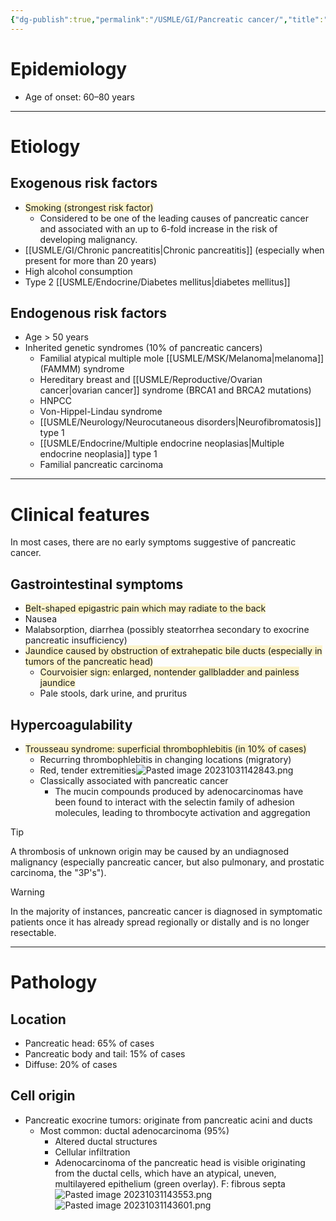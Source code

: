 ```yaml
---
{"dg-publish":true,"permalink":"/USMLE/GI/Pancreatic cancer/","title":"Pancreatic cancer"}
---
```



# Epidemiology
- Age of onset: 60–80 years

---
# Etiology
## Exogenous risk factors
- <span style="background:rgba(240, 200, 0, 0.2)">Smoking (strongest risk factor) </span>
	- Considered to be one of the leading causes of pancreatic cancer and associated with an up to 6-fold increase in the risk of developing malignancy.  
- [[USMLE/GI/Chronic pancreatitis\|Chronic pancreatitis]] (especially when present for more than 20 years)
- High alcohol consumption 
- Type 2 [[USMLE/Endocrine/Diabetes mellitus\|diabetes mellitus]]
## Endogenous risk factors
- Age > 50 years
- Inherited genetic syndromes (10% of pancreatic cancers)
	- Familial atypical multiple mole [[USMLE/MSK/Melanoma\|melanoma]] (FAMMM) syndrome
	- Hereditary breast and [[USMLE/Reproductive/Ovarian cancer\|ovarian cancer]] syndrome (BRCA1 and BRCA2 mutations)
	- HNPCC
	- Von-Hippel-Lindau syndrome
	- [[USMLE/Neurology/Neurocutaneous disorders\|Neurofibromatosis]] type 1
	- [[USMLE/Endocrine/Multiple endocrine neoplasias\|Multiple endocrine neoplasia]] type 1
	- Familial pancreatic carcinoma

---
# Clinical features
In most cases, there are no early symptoms suggestive of pancreatic cancer.
## Gastrointestinal symptoms
- <span style="background:rgba(240, 200, 0, 0.2)">Belt-shaped epigastric pain which may radiate to the back </span>
- Nausea
- Malabsorption, diarrhea (possibly steatorrhea secondary to exocrine pancreatic insufficiency)
- <span style="background:rgba(240, 200, 0, 0.2)">Jaundice caused by obstruction of extrahepatic bile ducts (especially in tumors of the pancreatic head)</span>
	- <span style="background:rgba(240, 200, 0, 0.2)">Courvoisier sign: enlarged, nontender gallbladder and painless jaundice</span> 
	- Pale stools, dark urine, and pruritus
## Hypercoagulability
- <span style="background:rgba(240, 200, 0, 0.2)">Trousseau syndrome: superficial thrombophlebitis (in 10% of cases)</span>
	- Recurring thrombophlebitis in changing locations (migratory)
	- Red, tender extremities![Pasted image 20231031142843.png](/img/user/appendix/Pasted%20image%2020231031142843.png)
	- Classically associated with pancreatic cancer
		- The mucin compounds produced by adenocarcinomas have been found to interact with the selectin family of adhesion molecules, leading to thrombocyte activation and aggregation

>[!tip] 
>A thrombosis of unknown origin may be caused by an undiagnosed malignancy (especially pancreatic cancer, but also pulmonary, and prostatic carcinoma, the "3P's").

>[!warning] 
>In the majority of instances, pancreatic cancer is diagnosed in symptomatic patients once it has already spread regionally or distally and is no longer resectable.

---
# Pathology
## Location
- Pancreatic head: 65% of cases
- Pancreatic body and tail: 15% of cases
- Diffuse: 20% of cases
## Cell origin
- Pancreatic exocrine tumors: originate from pancreatic acini and ducts
	- Most common: ductal adenocarcinoma (95%) 
		- Altered ductal structures
		- Cellular infiltration
		- Adenocarcinoma of the pancreatic head is visible originating from the ductal cells, which have an atypical, uneven, multilayered epithelium (green overlay). F: fibrous septa![Pasted image 20231031143553.png](/img/user/appendix/Pasted%20image%2020231031143553.png)![Pasted image 20231031143601.png](/img/user/appendix/Pasted%20image%2020231031143601.png)
